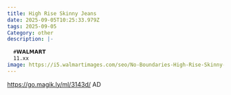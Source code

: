 ```yaml
---
title: High Rise Skinny Jeans
date: 2025-09-05T10:25:33.979Z
tags: 2025-09-05
Category: other
description: |-
  
  #𝗪𝗔𝗟𝗠𝗔𝗥𝗧 
  11.xx
image: https://i5.walmartimages.com/seo/No-Boundaries-High-Rise-Skinny-Jeans-28-5-Inseam-1-or-2-Pack-Women-s-and-Women-s-Plus_3d7fc543-f45b-4de1-848e-fdbc1dd4e657.048e7dd4fb44eaa414504643bee2ce62.jpeg?odnHeight=573&odnWidth=573&odnBg=FFFFFF
---
```

https://go.magik.ly/ml/3143d/
AD
